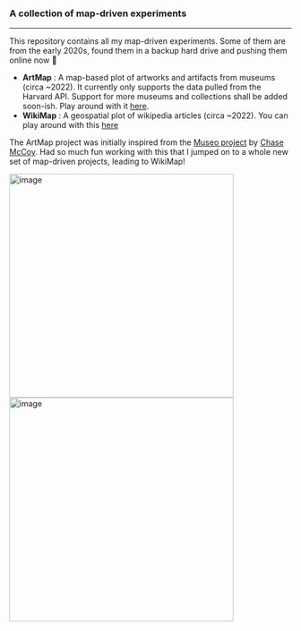 ### A collection of map-driven experiments
<hr/>

This repository contains all my map-driven experiments. Some of them are from the early 2020s, found them in a backup hard drive and pushing them online now 🥲 
- <b>ArtMap</b> : A map-based plot of artworks and artifacts from museums (circa ~2022). It currently only supports the data pulled from the Harvard API. Support for more museums and collections shall be added soon-ish. Play around with it [here](https://shuvam.xyz/maps/artmap/index.html).
- <b>WikiMap</b> : A geospatial plot of wikipedia articles (circa ~2022). You can play around with this [here](https://shuvam.xyz/maps/wikimap/index.html)

The ArtMap project was initially inspired from the [Museo project](https://museo.app/) by [Chase McCoy](https://x.com/chase_mccoy). Had so much fun working with this that I jumped on to a whole new set of map-driven projects, leading to WikiMap!


<img width="400px" alt="image" src="https://github.com/user-attachments/assets/edb86386-24a6-4e72-80fc-f69817ea5749" />
<img width="400px" alt="image" src="https://github.com/user-attachments/assets/ce2fe9e2-7eea-4f72-9594-b126e9c4a988" />
